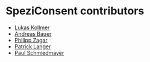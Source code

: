 <!--

This source file is part of the Stanford Spezi open-source project.

SPDX-FileCopyrightText: 2025 Stanford University and the project authors (see CONTRIBUTORS.md)

SPDX-License-Identifier: MIT
  
-->

SpeziConsent contributors
====================

* [Lukas Kollmer](https://github.com/lukaskollmer)
* [Andreas Bauer](https://github.com/bauer-andreas)
* [Philipp Zagar](https://github.com/philippzagar)
* [Patrick Langer](https://github.com/RealLast)
* [Paul Schmiedmayer](https://github.com/PSchmiedmayer)
